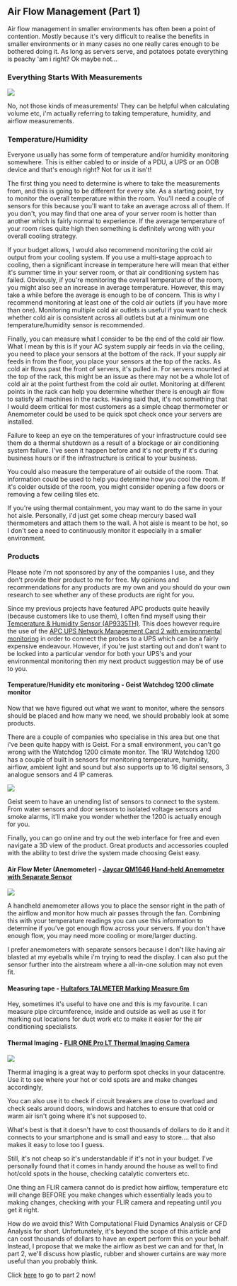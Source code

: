 ## Air Flow Management (Part 1)

Air flow management in smaller environments has often been a point of contention. Mostly because it's very difficult to realise the benefits in smaller environments or in many cases no one really cares enough to be bothered doing it. As long as servers serve, and potatoes potate everything is peachy 'am i right? Ok maybe not...

### Everything Starts With Measurements

[![](../images/Measuring-tape.jpg)](https://www.amazon.com.au/Hultafors-Talmeter-Marking-Measure-HULTALM3/dp/B0041YQFY6/ref=asc_df_B0041YQFY6/?tag=googleshopdsk-22&linkCode=df0&hvadid=341793407486&hvpos=&hvnetw=g&hvrand=9348708465173918595&hvpone=&hvptwo=&hvqmt=&hvdev=c&hvdvcmdl=&hvlocint=&hvlocphy=9071726&hvtargid=pla-563524355439&th=1)

No, not those kinds of measurements! They can be helpful when calculating volume etc, i'm actually referring to taking temperature, humidity, and airflow measurements.

### Temperature/Humidity

Everyone usually has some form of temperature and/or humidity monitoring somewhere. This is either cabled to or inside of a PDU, a UPS or an OOB device and that's enough right? Not for us it isn't!

The first thing you need to determine is where to take the measurements from, and this is going to be different for every site. As a starting point, try to monitor the overall temperature within the room. You'll need a couple of sensors for this because you'll want to take an average across all of them. If you don't, you may find that one area of your server room is hotter than another which is fairly normal to experience. If the average temperature of your room rises quite high then something is definitely wrong with your overall cooling strategy.

If your budget allows, I would also recommend monitoriing the cold air output from your cooling system. If you use a multi-stage approach to cooling, then a significant increase in temperature here will mean that either it's summer time in your server room, or that air conditioning system has failed. Obviously, if you're monitoring the overall temperature of the room, you might also see an increase in average temperature. However, this may take a while before the average is enough to be of concern. This is why I recommend monitoring at least one of the cold air outlets (if you have more than one). Monitoring multiple cold air outlets is useful if you want to check whether cold air is consistent across all outlets but at a minimum one temperature/humidity sensor is recommended.

Finally, you can measure what I consider to be the end of the cold air flow. What I mean by this is If your AC system supply air feeds in via the ceiling, you need to place your sensors at the bottom of the rack. If your supply air feeds in from the floor, you place your sensors at the top of the racks. As cold air flows past the front of servers, it's pulled in. For servers mounted at the top of the rack, this might be an issue as there may not be a whole lot of cold air at the point furthest from the cold air outlet. Monitoring at different points in the rack can help you determine whether there is enough air flow to satisfy all machines in the racks. Having said that, it's not something that I would deem critical for most customers as a simple cheap thermometer or Anemometer could be used to be quick spot check once your servers are installed.

Failure to keep an eye on the temperatures of your infrastructure could see them do a thermal shutdown as a result of a blockage or air conditioning system failure. I've seen it happen before and it's not pretty if it's during business hours or if the infrastructure is critical to your business. 

You could also measure the temperature of air outside of the room. That information could be used to help you determine how you cool the room. If it's colder outside of the room, you might consider opening a few doors or removing a few ceiling tiles etc.

If you're using thermal containment, you may want to do the same in your hot aisle. Personally, i'd just get some cheap mercury based wall thermometers and attach them to the wall. A hot aisle is meant to be hot, so I don't see a need to continuously monitor it especially in a smaller environment.

### Products

Please note i'm not sponsored by any of the companies I use, and they don't provide their product to me for free. My opinions and recommendations for any products are my own and you should do your own research to see whether any of these products are right for you.

Since my previous projects have featured APC products quite heavily (because customers like to use them), I often find myself using their [Temperature & Humidity Sensor (AP9335TH)](https://www.mwave.com.au/product/apc-temperature-humidity-sensor-ap9335th-aa14258?gclid=Cj0KCQiA_c-OBhDFARIsAIFg3ezq2124E3OnN6WnqFPJyRfu2R6JJzaqT-71In1ZWaaeP8bNjY65ikgaAuN3EALw_wcB&__cf_chl_jschl_tk__=efMYoiIB3rnPP2mN.xuEvBOOuzlS2_VEmUrxQW2AyYM-1641359687-0-gaNycGzNCVE). This does however require the use of the [APC UPS Network Management Card 2 with environmental monitoring](https://upssolutions.com.au/products/ups-network-management-card-2-with-environmental-monitoring?variant=21744625483834&currency=AUD&utm_medium=product_sync&utm_source=google&utm_content=sag_organic&utm_campaign=sag_organic&gclid=Cj0KCQiA_c-OBhDFARIsAIFg3ezTXF2QSSgroGPCoMvW-pphMCmC6BEHdV6-vZ8Zz3jsFQMOYsman_saAok6EALw_wcB) in order to connect the probes to a UPS which can be a fairly expensive endeavour. However, if you're just starting out and don't want to be locked into a particular vendor for both your UPS's and your environmental monitoring then my next product suggestion may be of use to you.

#### Temperature/Hunidity etc monitoring - Geist Watchdog 1200 climate monitor

Now that we have figured out what we want to monitor, where the sensors should be placed and how many we need, we should probably look at some products.

There are a couple of companies who specialise in this area but one that i've been quite happy with is Geist. For a small environment, you can't go wrong with the Watchdog 1200 climate monitor. The 1RU Watchdog 1200 has a couple of built in sensors for monitoring temperature, humidity, airflow, ambient light and sound but also supports up to 16 digital sensors, 3 analogue sensors and 4 IP cameras.

![](../images/Geist-watchdog-1200-1250.jpg)

Geist seem to have an unending list of sensors to connect to the system. From water sensors and door sensors to isolated voltage sensors and smoke alarms, it'll make you wonder whether the 1200 is actually enough for you.

Finally, you can go online and try out the web interface for free and even navigate a 3D view of the product. Great products and accessories coupled with the ability to test drive the system made choosing Geist easy.

#### Air Flow Meter (Anemometer) - [Jaycar QM1646 Hand-held Anemometer with Separate Sensor](https://www.jaycar.com.au/hand-held-anemometer-with-separate-sensor/p/QM1646)

![](../images/QM1646-hand-held-anemometer-with-separate-sensorImageMain-515.jpg)

A handheld anemometer allows you to place the sensor right in the path of the airflow and monitor how much air passes through the fan. Combining this with your temperature readings you can use this information to determine if you've got enough flow across your servers. If you don't have enough flow, you may need more cooling or more/larger ducting.

I prefer anemometers with separate sensors because I don't like having air blasted at my eyeballs while i'm trying to read the display. I can also put the sensor further into the airstream where a all-in-one solution may not even fit.

#### Measuring tape - [Hultafors TALMETER Marking Measure 6m](https://euroworkweardirect.com.au/collections/hultafors-tools/products/hultafors-talmeter-marking-measure-6m?variant=22840653807674)

Hey, sometimes it's useful to have one and this is my favourite. I can measure pipe circumference, inside and outside as well as use it for marking out locations for duct work etc to make it easier for the air conditioning specialists.

#### Thermal Imaging - [FLIR ONE Pro LT Thermal Imaging Camera](https://au.element14.com/flir/flir-one-pro-lt-android-micro-usb/thermal-imager-160-x-120-150mm/dp/2902327)

![](../images/flirone-gen3-consumer.png)

Thermal imaging is a great way to perform spot checks in your datacentre. Use it to see where your hot or cold spots are and make changes accordingly,

You can also use it to check if circuit breakers are close to overload and check seals around doors, windows and hatches to ensure that cold or warm air isn't going where it's not supposed to.

What's best is that it doesn't have to cost thousands of dollars to do it and it connects to your smartphone and is small and easy to store.... that also makes it easy to lose too I guess.

Still, it's not cheap so it's understandable if it's not in your budget. I've personally found that it comes in handy around the house as well to find hot/cold spots in the house, checking catalytic converters etc.

One thing an FLIR camera cannot do is predict how airflow, temperature etc will change BEFORE you make changes which essentially leads you to making changes, checking with your FLIR camera and repeating until you get it right.

How do we avoid this? With Computational Fluid Dynamics Analysis or CFD Analysis for short. Unfortunately, it's beyond the scope of this article and can cost thousands of dollars to have an expert perform this on your behalf. Instead, I propose that we make the airflow as best we can and for that, In part 2, we'll discuss how plastic, rubber and shower curtains are way more useful than you probably think.

Click [here](articles/air-flow-management-part-2.md) to go to part 2 now!

